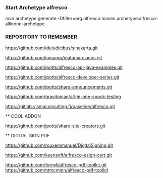 ### Start Archetype alfresco
mvn archetype:generate -Dfilter=org.alfresco.maven.archetype:alfresco-allinone-archetype


### REPOSITORY TO REMEMBER

https://github.com/ideiudicibus/sinekarta.git 

https://github.com/jumanor/matamarcianos.git

https://github.com/jpotts/alfresco-api-java-examples.git

https://github.com/jpotts/alfresco-developer-series.git

https://github.com/jpotts/share-announcements.git

https://github.com/gravitonian/all-in-one-spock-testing

https://gitlab.vismaconsulting.fi/baseline/alfresco.git

** COOL ADDON

https://github.com/jpotts/share-site-creators.git

** DIGITAL SIGN PDF

https://github.com/rouxemmanuel/DigitalSigning.git 

https://github.com/keensoft/alfresco-esign-cert.git 

https://github.com/form4/alfresco-pdf-toolkit.git
https://github.com/ntmcminn/alfresco-pdf-toolkit